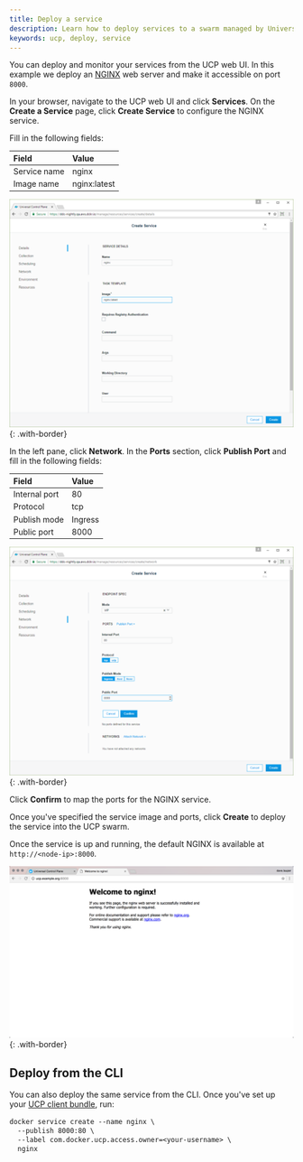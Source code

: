 ```yaml
---
title: Deploy a service
description: Learn how to deploy services to a swarm managed by Universal Control Plane.
keywords: ucp, deploy, service
---
```


You can deploy and monitor your services from the UCP web UI. In this example
we deploy an [NGINX](https://www.nginx.com/) web server and make it
accessible on port `8000`.

In your browser, navigate to the UCP web UI and click **Services**. On the
**Create a Service** page, click **Create Service** to configure the
NGINX service.

Fill in the following fields:

| Field         | Value |
|:--------------|:------|
| Service name  | nginx |
| Image name    | nginx:latest |

![](../../images/deploy-a-service-1.png){: .with-border}

In the left pane, click **Network**. In the **Ports** section,
click **Publish Port** and fill in the following fields:

| Field         | Value |
|:--------------|:------|
| Internal port | 80    |
| Protocol      | tcp   |
| Publish mode  | Ingress |
| Public port   | 8000  |

![](../../images/deploy-a-service-2.png){: .with-border}

Click **Confirm** to map the ports for the NGINX service.

Once you've specified the service image and ports, click **Create** to
deploy the service into the UCP swarm.

Once the service is up and running, the default NGINX is available at
`http://<node-ip>:8000`.

![](../../images/deploy-a-service-4.png){: .with-border}

## Deploy from the CLI

You can also deploy the same service from the CLI. Once you've set up your
[UCP client bundle](../access-ucp/cli-based-access.md), run:

```none
docker service create --name nginx \
  --publish 8000:80 \
  --label com.docker.ucp.access.owner=<your-username> \
  nginx
```
